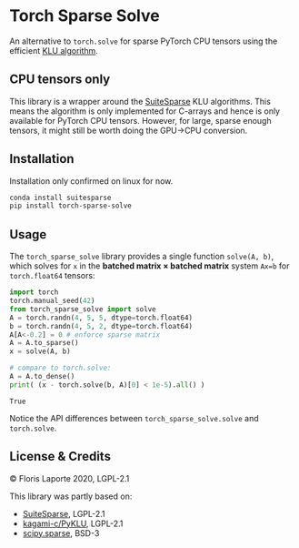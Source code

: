 # Torch Sparse Solve

An alternative to `torch.solve` for sparse PyTorch CPU tensors using
the efficient
[KLU algorithm](https://ufdcimages.uflib.ufl.edu/UF/E0/01/17/21/00001/palamadai_e.pdf).

## CPU tensors only

This library is a wrapper around the
[SuiteSparse](https://github.com/DrTimothyAldenDavis/SuiteSparse) KLU
algorithms. This means the algorithm is only implemented for
C-arrays and hence is only available for PyTorch CPU
tensors. However, for large, sparse enough tensors, it might still be
worth doing the GPU→CPU conversion.

## Installation

Installation only confirmed on linux for now.

```bash
conda install suitesparse
pip install torch-sparse-solve
```

## Usage

The `torch_sparse_solve` library provides a single function `solve(A, b)`, which solves for `x` in the **batched matrix × batched matrix**
system `Ax=b` for `torch.float64` tensors:

```python
import torch
torch.manual_seed(42)
from torch_sparse_solve import solve
A = torch.randn(4, 5, 5, dtype=torch.float64)
b = torch.randn(4, 5, 2, dtype=torch.float64)
A[A<-0.2] = 0 # enforce sparse matrix
A = A.to_sparse()
x = solve(A, b)

# compare to torch.solve:
A = A.to_dense()
print( (x - torch.solve(b, A)[0] < 1e-5).all() )
```

`True`

Notice the API differences between `torch_sparse_solve.solve` and
`torch.solve`.

## License & Credits

© Floris Laporte 2020, LGPL-2.1

This library was partly based on:

- [SuiteSparse](https://github.com/DrTimothyAldenDavis/SuiteSparse), LGPL-2.1
- [kagami-c/PyKLU](https://github.com/kagami-c/PyKLU), LGPL-2.1
- [scipy.sparse](https://github.com/scipy/scipy/tree/master/scipy/sparse), BSD-3

